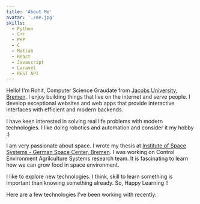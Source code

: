 ```yaml
---
title: 'About Me'
avatar: './me.jpg'
skills:
  - Python
  - C++
  - PHP
  - C
  - Matlab
  - React
  - Javascript
  - Laravel
  - REST API
---
```


Hello! I'm Rohit, Computer Science Graudate from [Jacobs University, Bremen](https://www.jacobs-university.de). I enjoy building things that live on the internet and serve people. I develop exceptional websites and web apps that provide interactive interfaces with efficient and modern backends.

I have keen interested in solving real life problems with modern technologies. I like doing robotics and automation and consider it my hobby :)

I am very passionate about space. I wrote my thesis at [Institute of Space Systems - German Space Center, Bremen](https://www.dlr.de/irs/en/desktopdefault.aspx/tabid-11286/#gallery/27786). I was working on Control Environment Agrilculture Systems research team. It is fascinating to learn how we can grow food in space environment.

I like to explore new technologies. I think, skill to learn something is important than knowing something already. So, Happy Learning !!

Here are a few technologies I've been working with recently:
